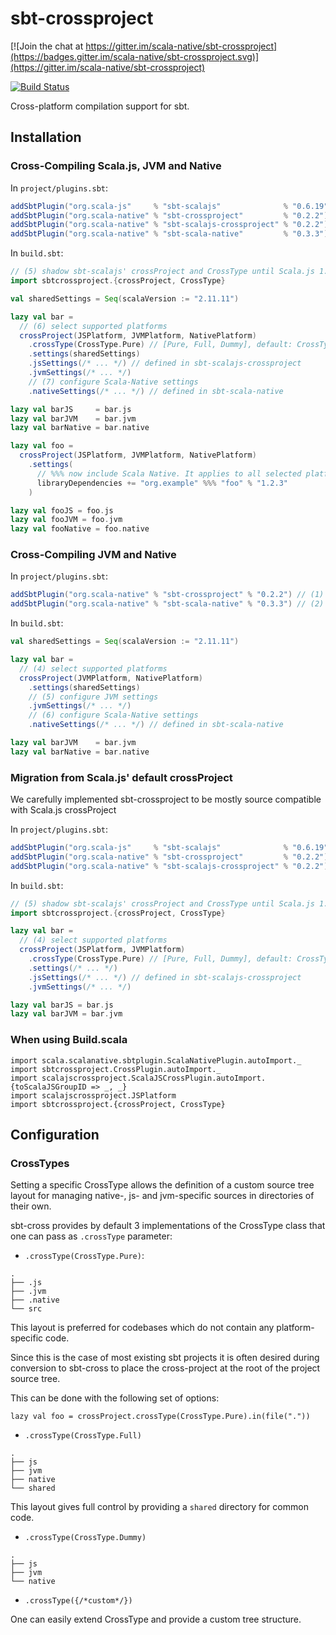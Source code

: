 <h1>sbt-crossproject</h1>


[![Join the chat at https://gitter.im/scala-native/sbt-crossproject](https://badges.gitter.im/scala-native/sbt-crossproject.svg)](https://gitter.im/scala-native/sbt-crossproject)

[![Build Status](https://travis-ci.org/scala-native/sbt-crossproject.svg?branch=master)](https://travis-ci.org/scala-native/sbt-crossproject)

Cross-platform compilation support for sbt.

<h2>Installation</h2>

<h3>Cross-Compiling Scala.js, JVM and Native</h3>

In `project/plugins.sbt`:

```scala
addSbtPlugin("org.scala-js"     % "sbt-scalajs"              % "0.6.19")
addSbtPlugin("org.scala-native" % "sbt-crossproject"         % "0.2.2")  // (1)
addSbtPlugin("org.scala-native" % "sbt-scalajs-crossproject" % "0.2.2")  // (2)
addSbtPlugin("org.scala-native" % "sbt-scala-native"         % "0.3.3")  // (3)
```

In `build.sbt`:

```scala
// (5) shadow sbt-scalajs' crossProject and CrossType until Scala.js 1.0.0 is released
import sbtcrossproject.{crossProject, CrossType}

val sharedSettings = Seq(scalaVersion := "2.11.11")

lazy val bar =
  // (6) select supported platforms
  crossProject(JSPlatform, JVMPlatform, NativePlatform)
    .crossType(CrossType.Pure) // [Pure, Full, Dummy], default: CrossType.Full
    .settings(sharedSettings)
    .jsSettings(/* ... */) // defined in sbt-scalajs-crossproject
    .jvmSettings(/* ... */)
    // (7) configure Scala-Native settings
    .nativeSettings(/* ... */) // defined in sbt-scala-native

lazy val barJS     = bar.js
lazy val barJVM    = bar.jvm
lazy val barNative = bar.native

lazy val foo =
  crossProject(JSPlatform, JVMPlatform, NativePlatform)
    .settings(
      // %%% now include Scala Native. It applies to all selected platforms
      libraryDependencies += "org.example" %%% "foo" % "1.2.3"
    )

lazy val fooJS = foo.js
lazy val fooJVM = foo.jvm
lazy val fooNative = foo.native
```

<h3>Cross-Compiling JVM and Native</h3>

In `project/plugins.sbt`:

```scala
addSbtPlugin("org.scala-native" % "sbt-crossproject" % "0.2.2") // (1)
addSbtPlugin("org.scala-native" % "sbt-scala-native" % "0.3.3") // (2)
```

In `build.sbt`:

```scala
val sharedSettings = Seq(scalaVersion := "2.11.11")

lazy val bar =
  // (4) select supported platforms
  crossProject(JVMPlatform, NativePlatform)
    .settings(sharedSettings)
    // (5) configure JVM settings
    .jvmSettings(/* ... */)
    // (6) configure Scala-Native settings
    .nativeSettings(/* ... */) // defined in sbt-scala-native

lazy val barJVM    = bar.jvm
lazy val barNative = bar.native
```

<h3>Migration from Scala.js' default crossProject</h3>

We carefully implemented sbt-crossproject to be mostly source compatible with Scala.js crossProject

In `project/plugins.sbt`:

```scala
addSbtPlugin("org.scala-js"     % "sbt-scalajs"              % "0.6.19")
addSbtPlugin("org.scala-native" % "sbt-crossproject"         % "0.2.2")  // (1)
addSbtPlugin("org.scala-native" % "sbt-scalajs-crossproject" % "0.2.2")  // (2)
```

In `build.sbt`:

```scala
// (5) shadow sbt-scalajs' crossProject and CrossType until Scala.js 1.0.0 is released
import sbtcrossproject.{crossProject, CrossType}

lazy val bar =
  // (4) select supported platforms
  crossProject(JSPlatform, JVMPlatform)
    .crossType(CrossType.Pure) // [Pure, Full, Dummy], default: CrossType.Full
    .settings(/* ... */)
    .jsSettings(/* ... */) // defined in sbt-scalajs-crossproject
    .jvmSettings(/* ... */)

lazy val barJS = bar.js
lazy val barJVM = bar.jvm
```

<h3>When using Build.scala</h3>

```
import scala.scalanative.sbtplugin.ScalaNativePlugin.autoImport._
import sbtcrossproject.CrossPlugin.autoImport._
import scalajscrossproject.ScalaJSCrossPlugin.autoImport.{toScalaJSGroupID => _, _}
import scalajscrossproject.JSPlatform
import sbtcrossproject.{crossProject, CrossType}
```

<h2>Configuration</h2>

<h3>CrossTypes</h3>

Setting a specific CrossType allows the definition of a custom source tree
layout for managing native-, js- and jvm-specific sources in directories of their
own.

sbt-cross provides by default 3 implementations of the CrossType class that one can
pass as `.crossType` parameter:

- `.crossType(CrossType.Pure)`:

```
.
├── .js
├── .jvm
├── .native
└── src
```
This layout is preferred for codebases which do not contain any platform-specific code.

Since this is the case of most existing sbt projects it is often desired during conversion to sbt-cross to place the cross-project at the root of the project source tree.

This can be done with the following set of options:

`lazy val foo = crossProject.crossType(CrossType.Pure).in(file("."))`

- `.crossType(CrossType.Full)`

```
.
├── js
├── jvm
├── native
└── shared
```

This layout gives full control by providing a `shared` directory for common code.

- `.crossType(CrossType.Dummy)`

```
.
├── js
├── jvm
└── native
```

- `.crossType({/*custom*/})`

One can easily extend CrossType and provide a custom tree structure.
